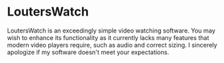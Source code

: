 LoutersWatch
============


LoutersWatch is an exceedingly simple video watching software.
You may wish to enhance its functionality as it currently lacks 
many features that modern video players require, such as audio 
and correct sizing. 
I sincerely apologize if my software doesn't meet your expectations.

